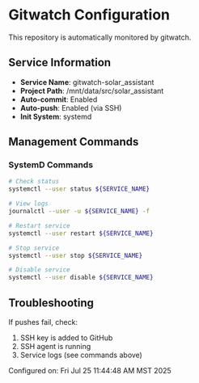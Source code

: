 # Gitwatch Configuration

This repository is automatically monitored by gitwatch.

## Service Information
- **Service Name**: gitwatch-solar_assistant
- **Project Path**: /mnt/data/src/solar_assistant
- **Auto-commit**: Enabled
- **Auto-push**: Enabled (via SSH)
- **Init System**: systemd

## Management Commands

### SystemD Commands
```bash
# Check status
systemctl --user status ${SERVICE_NAME}

# View logs
journalctl --user -u ${SERVICE_NAME} -f

# Restart service
systemctl --user restart ${SERVICE_NAME}

# Stop service
systemctl --user stop ${SERVICE_NAME}

# Disable service
systemctl --user disable ${SERVICE_NAME}
```

## Troubleshooting
If pushes fail, check:
1. SSH key is added to GitHub
2. SSH agent is running
3. Service logs (see commands above)

Configured on: Fri Jul 25 11:44:48 AM MST 2025
